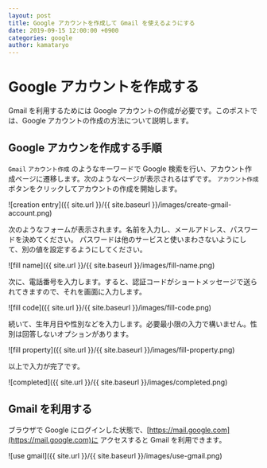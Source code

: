 ```yaml
---
layout: post
title: Google アカウントを作成して Gmail を使えるようにする
date: 2019-09-15 12:00:00 +0900
categories: google
author: kamataryo
---
```


# Google アカウントを作成する

Gmail を利用するためには Google アカウントの作成が必要です。このポストでは、Google アカウントの作成の方法について説明します。

## Google アカウンを作成する手順

`Gmail` `アカウント作成` のようなキーワードで Google 検索を行い、アカウント作成ページに遷移します。次のようなページが表示されるはずです。
`アカウント作成` ボタンをクリックしてアカウントの作成を開始します。

![creation entry]({{ site.url }}/{{ site.baseurl }}/images/create-gmail-account.png)

次のようなフォームが表示されます。名前を入力し、メールアドレス、パスワードを決めてください。
パスワードは他のサービスと使いまわさないようにして、別の値を設定するようにしてください。

![fill name]({{ site.url }}/{{ site.baseurl }}/images/fill-name.png)

次に、電話番号を入力します。すると、認証コードがショートメッセージで送られてきますので、それを画面に入力します。

![fill code]({{ site.url }}/{{ site.baseurl }}/images/fill-code.png)

続いて、生年月日や性別などを入力します。必要最小限の入力で構いません。性別は回答しないオプションがあります。

![fill property]({{ site.url }}/{{ site.baseurl }}/images/fill-property.png)

以上で入力が完了です。

![completed]({{ site.url }}/{{ site.baseurl }}/images/completed.png)

## Gmail を利用する

ブラウザで Google にログインした状態で、[https://mail.google.com](https://mail.google.com)に アクセスすると Gmail を利用できます。

![use gmail]({{ site.url }}/{{ site.baseurl }}/images/use-gmail.png)
